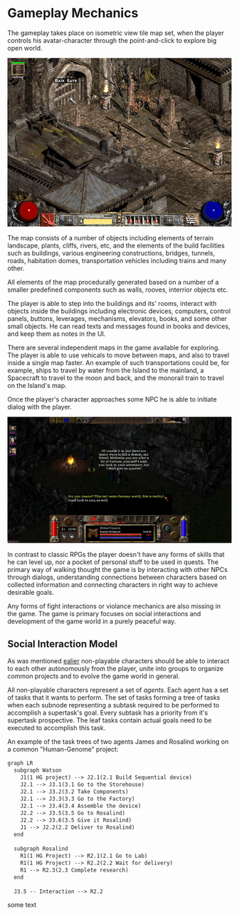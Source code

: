 # Gameplay Mechanics

The gameplay takes place on isometric view tile map set, when the player controls his avatar-character through the point-and-click to explore big open world.

![Isometric RPG](../images/diablo-ii-screenshot-2.jpg)

The map consists of a number of objects including elements of terrain landscape, plants, cliffs, rivers, etc, and the elements of the build facilities such as buildings, various engineering constructions, bridges, tunnels, roads, habitation domes, transportation vehicles including trains and many other.

All elements of the map procedurally generated based on a number of a smaller predefined components such as walls, rooves, interrior objects etc.

The player is able to step into the buildings and its' rooms, interact with objects inside the buildings including electronic devices, computers, control panels, buttons, leverages, mechanisms, elevators, books, and some other small objects. He can read texts and messages found in books and devices, and keep them as notes in the UI.

There are several independent maps in the game available for exploring. The player is able to use vehicals to move between maps, and also to travel inside a single map faster. An example of such transportations could be, for example, ships to travel by water from the Island to the mainland, a Spacecraft to travel to the moon and back, and the monorail train to travel on the Island's map.

Once the player's character approaches some NPC he is able to initiate dialog with the player.

![Dialog interaction example](../images/dialog-interaction.jpg)

In contrast to classic RPGs the player doesn't have any forms of skills that he can level up, nor a pocket of personal stuff to be used in quests. The primary way of walking thought the game is by interacting with other NPCs through dialogs, understanding connections between characters based on collected information and connecting characters in right way to achieve desirable goals.

Any forms of fight interactions or violance mechanics are also missing in the game. The game is primary focuses on social interactions and development of the game world in a purely peaceful way.

## Social Interaction Model

As was mentioned [ealier](#solution) non-playable characters should be able to interact to each other autonomously from the player, unite into groups to organize common projects and to evolve the game world in general.

All non-playable characters represent a set of *agents*. Each agent has a set of tasks that it wants to perform. The set of tasks forming a tree of tasks when each subnode representing a subtask required to be performed to accomplish a supertask's goal. Every subtask has a priority from it's supertask prospective. The leaf tasks contain actual goals need to be executed to accomplish this task.

An example of the task trees of two agents James and Rosalind working on a common "Human-Genome" project:

```mermaid rosalind-james-graph overflow-x-auto
graph LR
  subgraph Watson
    J1(1 HG project) --> J2.1(2.1 Build Sequential device)
    J2.1 --> J3.1(3.1 Go to the Storehouse)
    J2.1 --> J3.2(3.2 Take Components)
    J2.1 --> J3.3(3.3 Go to the Factory)
    J2.1 --> J3.4(3.4 Assemble the device)
    J2.2 --> J3.5(3.5 Go to Rosalind)
    J2.2 --> J3.6(3.5 Give it Rosalind)
    J1 --> J2.2(2.2 Deliver to Rosalind)
  end

  subgraph Rosalind
    R1(1 HG Project) --> R2.1(2.1 Go to Lab)
    R1(1 HG Project) --> R2.2(2.2 Wait for delivery)
    R1 --> R2.3(2.3 Complete research)
  end

  J3.5 -- Interaction --> R2.2
```
 some text